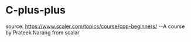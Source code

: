 # C-plus-plus
 
source: https://www.scaler.com/topics/course/cpp-beginners/ --A course by Prateek Narang from scalar 
